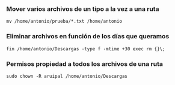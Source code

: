 ### Mover varios archivos de un tipo a la vez a una ruta
<pre><code id="codigo">mv /home/antonio/prueba/*.txt /home/antonio </code></pre>
### Eliminar archivos en función de los días que queramos
<pre><code id="codigo">fin /home/antonio/Descargas -type f -mtime +30 exec rm {}\;</code></pre>
### Permisos propiedad a todos los archivos de una ruta
<pre><code id="codigo">sudo chown -R aruipal /home/antonio/Descargas</code></pre>
